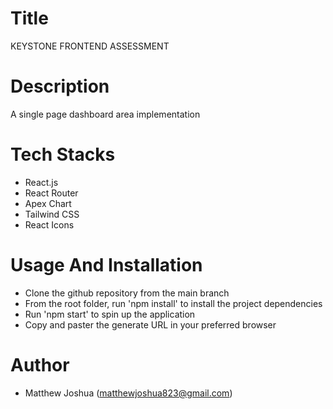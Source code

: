 
# Title

KEYSTONE FRONTEND ASSESSMENT



# Description

A single page dashboard area implementation

# Tech Stacks

- React.js
- React Router
- Apex Chart
- Tailwind CSS
- React Icons

# Usage And Installation

- Clone the github repository from the main branch
- From the root folder, run 'npm install' to install the project dependencies
- Run 'npm start' to spin up the application
- Copy and paster the generate URL in your preferred browser


# Author

- Matthew Joshua (matthewjoshua823@gmail.com)





